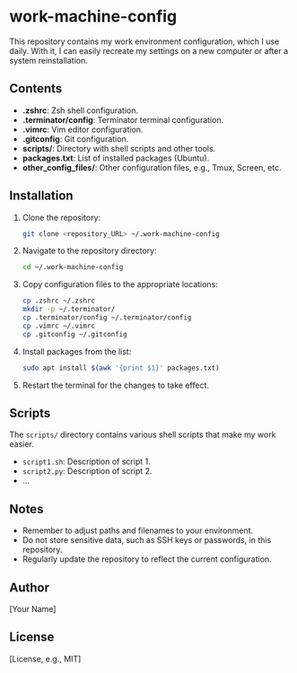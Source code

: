 # work-machine-config

This repository contains my work environment configuration, which I use daily. With it, I can easily recreate my settings on a new computer or after a system reinstallation.

## Contents

* **.zshrc**: Zsh shell configuration.
* **.terminator/config**: Terminator terminal configuration.
* **.vimrc**: Vim editor configuration.
* **.gitconfig**: Git configuration.
* **scripts/**: Directory with shell scripts and other tools.
* **packages.txt**: List of installed packages (Ubuntu).
* **other_config_files/**: Other configuration files, e.g., Tmux, Screen, etc.

## Installation

1.  Clone the repository:

    ```bash
    git clone <repository_URL> ~/.work-machine-config
    ```

2.  Navigate to the repository directory:

    ```bash
    cd ~/.work-machine-config
    ```

3.  Copy configuration files to the appropriate locations:

    ```bash
    cp .zshrc ~/.zshrc
    mkdir -p ~/.terminator/
    cp .terminator/config ~/.terminator/config
    cp .vimrc ~/.vimrc
    cp .gitconfig ~/.gitconfig
    ```

4.  Install packages from the list:

    ```bash
    sudo apt install $(awk '{print $1}' packages.txt)
    ```

5.  Restart the terminal for the changes to take effect.

## Scripts

The `scripts/` directory contains various shell scripts that make my work easier.

* `script1.sh`: Description of script 1.
* `script2.py`: Description of script 2.
* ...

## Notes

* Remember to adjust paths and filenames to your environment.
* Do not store sensitive data, such as SSH keys or passwords, in this repository.
* Regularly update the repository to reflect the current configuration.

## Author

[Your Name]

## License

[License, e.g., MIT]
